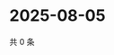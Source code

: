 # 2025-08-05

共 0 条

<!-- BEGIN ZHIHUQUESTIONS -->
<!-- 最后更新时间 Tue Aug 05 2025 11:40:48 GMT+0800 (China Standard Time) -->

<!-- END ZHIHUQUESTIONS -->
